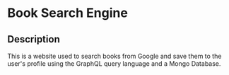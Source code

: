 # Book Search Engine

## Description
This is a website used to search books from Google and save them to the user's profile using the GraphQL query language and a Mongo Database.
